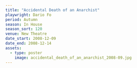 ```yaml
---
title: "Accidental Death of an Anarchist"
playwright: Dario Fo
period: Autumn
season: In House
season_sort: 120
venue: New Theatre
date_start: 2008-12-09
date_end: 2008-12-14
assets:
  - type: poster
    image: accidental_death_of_an_anarchist_2008-09.jpg
---
```

